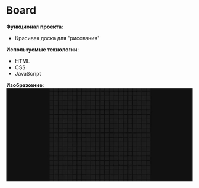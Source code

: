 # Board

**Функционал проекта**: <br>
- Красивая доска для "рисования"<br>

**Используемые технологии**: 
- HTML<br>
- CSS<br>
- JavaScript<br>

**Изображение**:<br>
![Board](./board.gif)

